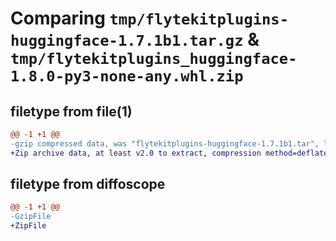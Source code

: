 # Comparing `tmp/flytekitplugins-huggingface-1.7.1b1.tar.gz` & `tmp/flytekitplugins_huggingface-1.8.0-py3-none-any.whl.zip`

## filetype from file(1)

```diff
@@ -1 +1 @@
-gzip compressed data, was "flytekitplugins-huggingface-1.7.1b1.tar", last modified: Tue Jun 27 22:00:55 2023, max compression
+Zip archive data, at least v2.0 to extract, compression method=deflate
```

## filetype from diffoscope

```diff
@@ -1 +1 @@
-GzipFile
+ZipFile
```

